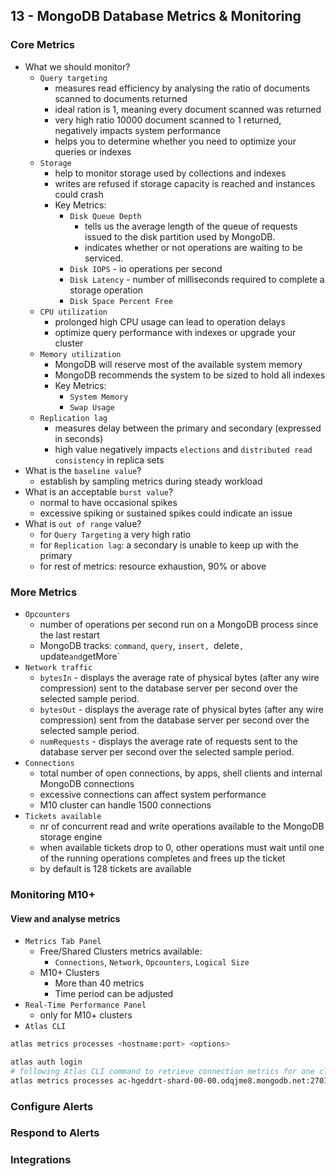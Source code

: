 ## 13 - MongoDB Database Metrics & Monitoring

### Core Metrics

- What we should monitor?
    - `Query targeting`
        - measures read efficiency by analysing the ratio of documents scanned to documents returned
        - ideal ration is 1, meaning every document scanned was returned
        - very high ratio 10000 document scanned to 1 returned, negatively impacts system performance
        - helps you to determine whether you need to optimize your queries or indexes
    - `Storage`
      - help to monitor storage used by collections and indexes
      - writes are refused if storage capacity is reached and instances could crash
      - Key Metrics:
        - `Disk Queue Depth`
          - tells us the average length of the queue of requests issued to the disk partition used by MongoDB.
          - indicates whether or not operations are waiting to be serviced.
        - `Disk IOPS` - io operations per second
        - `Disk Latency` - number of milliseconds required to complete a storage operation
        - `Disk Space Percent Free`
    - `CPU utilization`
        - prolonged high CPU usage can lead to operation delays
        - optimize query performance with indexes or upgrade your cluster
    - `Memory utilization`
         - MongoDB will reserve most of the available system memory
         - MongoDB recommends the system to be sized to hold all indexes
         - Key Metrics:
           - `System Memory`
           - `Swap Usage`
    - `Replication lag`
        - measures delay between the primary and secondary (expressed in seconds)
        - high value negatively impacts `elections` and `distributed read consistency` in replica sets
- What is the `baseline value`?
    - establish by sampling metrics during steady workload
- What is an acceptable `burst value`?
    - normal to have occasional spikes
    - excessive spiking or sustained spikes could indicate an issue
- What is `out of range` value?
    - for `Query Targeting` a very high ratio
    - for `Replication lag`: a secondary is unable to keep up with the primary
    - for rest of metrics: resource exhaustion, 90% or above

### More Metrics

- `Opcounters`
    - number of operations per second run on a MongoDB process since the last restart
    - MongoDB tracks: `command`, `query`, `insert, `delete`, `update` and `getMore`
- `Network traffic`
    - `bytesIn` - displays the average rate of physical bytes (after any wire compression) sent to the database server per
      second over the selected sample period.
    - `bytesOut` - displays the average rate of physical bytes (after any wire compression) sent from the database server
      per second over the selected sample period.
    - `numRequests` - displays the average rate of requests sent to the database server per second over the selected
      sample period.
- `Connections`
    - total number of open connections, by apps, shell clients and internal MongoDB connections
    - excessive connections can affect system performance
    - M10 cluster can handle 1500 connections
- `Tickets available`
    - nr of concurrent read and write operations available to the MongoDB storage engine
    - when available tickets drop to 0, other operations must wait until one of the running operations completes and
      frees up the ticket
    - by default is 128 tickets are available

### Monitoring M10+

#### View and analyse metrics

- `Metrics Tab Panel`
    - Free/Shared Clusters metrics available:
        - `Connections`, `Network`, `Opcounters`, `Logical Size`
    - M10+ Clusters
        - More than 40 metrics
        - Time period can be adjusted
- `Real-Time Performance Panel`
    - only for M10+ clusters
- `Atlas CLI`

```bash
atlas metrics processes <hostname:port> <options>

atlas auth login
# following Atlas CLI command to retrieve connection metrics for one cluster node.
atlas metrics processes ac-hgeddrt-shard-00-00.odqjme8.mongodb.net:27017 --period P1D --granularity PT5M --output json --type CONNECTIONS
```

### Configure Alerts

### Respond to Alerts

### Integrations

